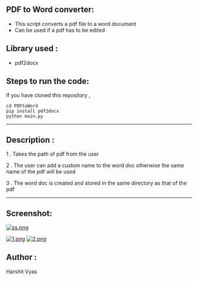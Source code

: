 ## PDF to Word converter:

- This script converts a pdf file to a word document
- Can be used if a pdf has to be edited

## Library used :
- pdf2docx

## Steps to run the code:

If you have cloned this repository , 

```
cd PDFtoWord
pip install pdf2docx
python main.py

```
<hr/>

## Description :

1 . Takes the path of pdf from the user

2 . The user can add a custom name to the word doc otherwise the same name of the pdf will be used

3 . The word doc is created and stored in the same directory as that of the pdf

<hr/>

## Screenshot:
[![ss.png](https://i.postimg.cc/RFjWQbbV/ss.png)](https://postimg.cc/wyQx9FpS)

[![1.png](https://i.postimg.cc/D0Bt3tk7/1.png)](https://postimg.cc/7JJBgtZR)
[![2.png](https://i.postimg.cc/RhVDdX3y/2.png)](https://postimg.cc/jwmcd644)
## Author :

Harshit Vyas


